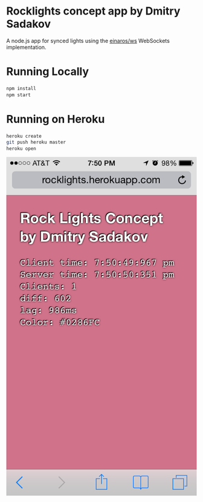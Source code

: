 # Rocklights concept app by Dmitry Sadakov

A node.js app for synced lights using the [einaros/ws](http://einaros.github.io/ws/) WebSockets implementation.

# Running Locally

``` bash
npm install
npm start
```

# Running on Heroku

``` bash
heroku create
git push heroku master
heroku open
```

![](https://github.com/cDima/rocklights/blob/master/photo.PNG)